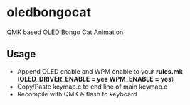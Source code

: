 # oledbongocat
QMK based OLED Bongo Cat Animation

## Usage
- Append OLED enable and WPM enable to your **rules.mk** (**OLED_DRIVER_ENABLE = yes WPM_ENABLE = yes**)
- Copy/Paste keymap.c to end line of main keymap.c
- Recompile with QMK & flash to keyboard
